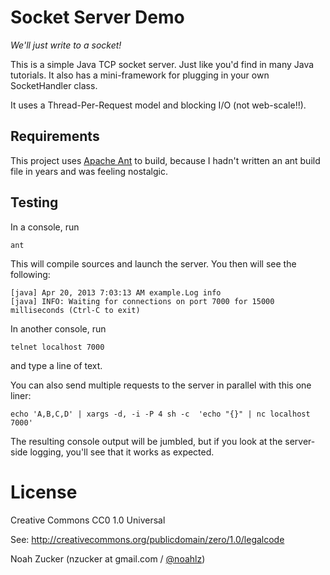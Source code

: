 Socket Server Demo
==================

_We'll just write to a socket!_

This is a simple Java TCP socket server.  Just like you'd find in many Java tutorials. It also has a mini-framework for plugging in your own SocketHandler class. 

It uses a Thread-Per-Request model and blocking I/O (not web-scale!!).


Requirements
------------

This project uses [Apache Ant](http://ant.apache.org) to build, because I hadn't written an ant build file in years and was feeling nostalgic.


Testing
-------

In a console, run 

    ant

This will compile sources and launch the server. You then will see the following:

    [java] Apr 20, 2013 7:03:13 AM example.Log info
    [java] INFO: Waiting for connections on port 7000 for 15000 milliseconds (Ctrl-C to exit)

In another console, run

    telnet localhost 7000

and type a line of text.

You can also send multiple requests to the server in parallel with this one liner:

    echo 'A,B,C,D' | xargs -d, -i -P 4 sh -c  'echo "{}" | nc localhost 7000'

The resulting console output will be jumbled, but if you look at the server-side logging, you'll see that it works as expected.

# License

Creative Commons CC0 1.0 Universal 

See: http://creativecommons.org/publicdomain/zero/1.0/legalcode

Noah Zucker (nzucker at gmail.com / [@noahlz](http://twitter.com/noahlz))


